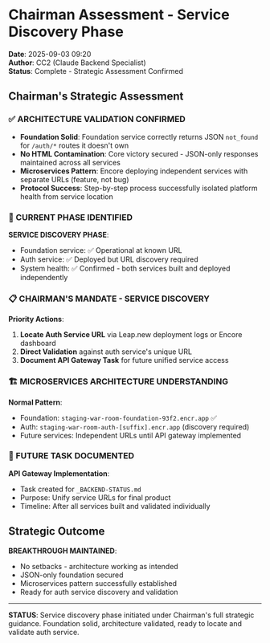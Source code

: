 # Chairman Assessment - Service Discovery Phase
**Date**: 2025-09-03 09:20  
**Author**: CC2 (Claude Backend Specialist)  
**Status**: Complete - Strategic Assessment Confirmed  

## Chairman's Strategic Assessment

### ✅ ARCHITECTURE VALIDATION CONFIRMED
- **Foundation Solid**: Foundation service correctly returns JSON `not_found` for `/auth/*` routes it doesn't own
- **No HTML Contamination**: Core victory secured - JSON-only responses maintained across all services
- **Microservices Pattern**: Encore deploying independent services with separate URLs (feature, not bug)
- **Protocol Success**: Step-by-step process successfully isolated platform health from service location

### 🎯 CURRENT PHASE IDENTIFIED
**SERVICE DISCOVERY PHASE**:
- Foundation service: ✅ Operational at known URL
- Auth service: ✅ Deployed but URL discovery required
- System health: ✅ Confirmed - both services built and deployed independently

### 📋 CHAIRMAN'S MANDATE - SERVICE DISCOVERY

**Priority Actions**:
1. **Locate Auth Service URL** via Leap.new deployment logs or Encore dashboard
2. **Direct Validation** against auth service's unique URL
3. **Document API Gateway Task** for future unified service access

### 🏗️ MICROSERVICES ARCHITECTURE UNDERSTANDING
**Normal Pattern**:
- Foundation: `staging-war-room-foundation-93f2.encr.app` ✅
- Auth: `staging-war-room-auth-[suffix].encr.app` (discovery required)
- Future services: Independent URLs until API gateway implemented

### 📝 FUTURE TASK DOCUMENTED
**API Gateway Implementation**: 
- Task created for `_BACKEND-STATUS.md`
- Purpose: Unify service URLs for final product
- Timeline: After all services built and validated individually

## Strategic Outcome
**BREAKTHROUGH MAINTAINED**: 
- No setbacks - architecture working as intended
- JSON-only foundation secured
- Microservices pattern successfully established
- Ready for auth service discovery and validation

---

**STATUS**: Service discovery phase initiated under Chairman's full strategic guidance. Foundation solid, architecture validated, ready to locate and validate auth service.